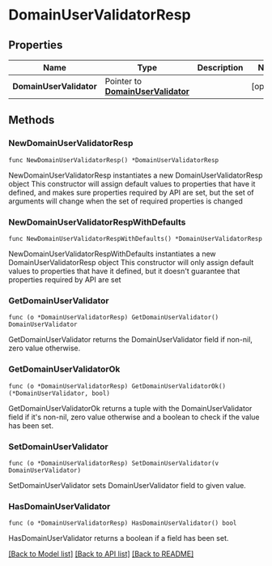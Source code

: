 # DomainUserValidatorResp

## Properties

Name | Type | Description | Notes
------------ | ------------- | ------------- | -------------
**DomainUserValidator** | Pointer to [**DomainUserValidator**](DomainUserValidator.md) |  | [optional] 

## Methods

### NewDomainUserValidatorResp

`func NewDomainUserValidatorResp() *DomainUserValidatorResp`

NewDomainUserValidatorResp instantiates a new DomainUserValidatorResp object
This constructor will assign default values to properties that have it defined,
and makes sure properties required by API are set, but the set of arguments
will change when the set of required properties is changed

### NewDomainUserValidatorRespWithDefaults

`func NewDomainUserValidatorRespWithDefaults() *DomainUserValidatorResp`

NewDomainUserValidatorRespWithDefaults instantiates a new DomainUserValidatorResp object
This constructor will only assign default values to properties that have it defined,
but it doesn't guarantee that properties required by API are set

### GetDomainUserValidator

`func (o *DomainUserValidatorResp) GetDomainUserValidator() DomainUserValidator`

GetDomainUserValidator returns the DomainUserValidator field if non-nil, zero value otherwise.

### GetDomainUserValidatorOk

`func (o *DomainUserValidatorResp) GetDomainUserValidatorOk() (*DomainUserValidator, bool)`

GetDomainUserValidatorOk returns a tuple with the DomainUserValidator field if it's non-nil, zero value otherwise
and a boolean to check if the value has been set.

### SetDomainUserValidator

`func (o *DomainUserValidatorResp) SetDomainUserValidator(v DomainUserValidator)`

SetDomainUserValidator sets DomainUserValidator field to given value.

### HasDomainUserValidator

`func (o *DomainUserValidatorResp) HasDomainUserValidator() bool`

HasDomainUserValidator returns a boolean if a field has been set.


[[Back to Model list]](../README.md#documentation-for-models) [[Back to API list]](../README.md#documentation-for-api-endpoints) [[Back to README]](../README.md)


